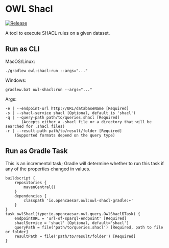 # OWL Shacl

[![Release](https://img.shields.io/github/v/tag/opencaesar/owl-tools?label=release)](https://github.com/opencaesar/owl-tools/releases/latest)

A tool to execute SHACL rules on a given dataset. 

## Run as CLI

MacOS/Linux:
```
./gradlew owl-shacl:run --args="..."
```
Windows:
```
gradlew.bat owl-shacl:run --args="..."
```
Args:
```
-e | --endpoint-url http://URL/databaseName [Required]
-s | --shacl-service shacl [Optional, default is 'shacl')
-q | --query-path path/to/queries.shacl [Required]
       (Accepts either a .shacl file or a directory that will be searched for .shacl files)
-r | --result-path path/to/result/folder [Required]
    (Supported formats depend on the query type)
```

## Run as Gradle Task

This is an incremental task; Gradle will determine whether to run this task
if any of the properties changed in values.

```
buildscript {
	repositories {
  		mavenCentral()
	}
	dependencies {
		classpath 'io.opencaesar.owl:owl-shacl-gradle:+'
	}
}
task owlShacl(type:io.opencaesar.owl.query.OwlShaclßTask) {
	endpointURL = 'url-of-sparql-endpoint' [Required]
	shaclService = 'shacl' [Optional, default='shacl']
	queryPath = file('path/to/queries.shacl') [Required, path to file or folder]
	resultPath = file('path/to/result/folder') [Required]
}               
```
